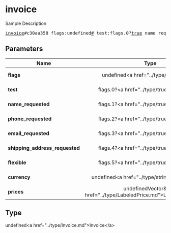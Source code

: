 # invoice

Sample Description

<pre>
<a href="../constructor/invoice.md">invoice</a>#c30aa358 flags:undefined<a href="../type/#.md">#</a> test:flags.0?<a href="../type/true.md">true</a> name_requested:flags.1?<a href="../type/true.md">true</a> phone_requested:flags.2?<a href="../type/true.md">true</a> email_requested:flags.3?<a href="../type/true.md">true</a> shipping_address_requested:flags.4?<a href="../type/true.md">true</a> flexible:flags.5?<a href="../type/true.md">true</a> currency:undefined<a href="../type/string.md">string</a> prices:undefinedVector&lt;<a href="../type/LabeledPrice.md">LabeledPrice</a>&gt; = undefined<a href="../type/Invoice.md">Invoice</a>;
</pre>

## Parameters

| Name | Type | Description |
|------|:----:|-------------|
| **flags** | undefined&lt;a href=&#34;../type/#.md&#34;&gt;#&lt;/a&gt; | Param description |
| **test** | flags.0?&lt;a href=&#34;../type/true.md&#34;&gt;true&lt;/a&gt; | Param description |
| **name_requested** | flags.1?&lt;a href=&#34;../type/true.md&#34;&gt;true&lt;/a&gt; | Param description |
| **phone_requested** | flags.2?&lt;a href=&#34;../type/true.md&#34;&gt;true&lt;/a&gt; | Param description |
| **email_requested** | flags.3?&lt;a href=&#34;../type/true.md&#34;&gt;true&lt;/a&gt; | Param description |
| **shipping_address_requested** | flags.4?&lt;a href=&#34;../type/true.md&#34;&gt;true&lt;/a&gt; | Param description |
| **flexible** | flags.5?&lt;a href=&#34;../type/true.md&#34;&gt;true&lt;/a&gt; | Param description |
| **currency** | undefined&lt;a href=&#34;../type/string.md&#34;&gt;string&lt;/a&gt; | Param description |
| **prices** | undefinedVector&amp;lt;&lt;a href=&#34;../type/LabeledPrice.md&#34;&gt;LabeledPrice&lt;/a&gt;&amp;gt; | Param description |

## Type

undefined&lt;a href=&#34;../type/Invoice.md&#34;&gt;Invoice&lt;/a&gt;
